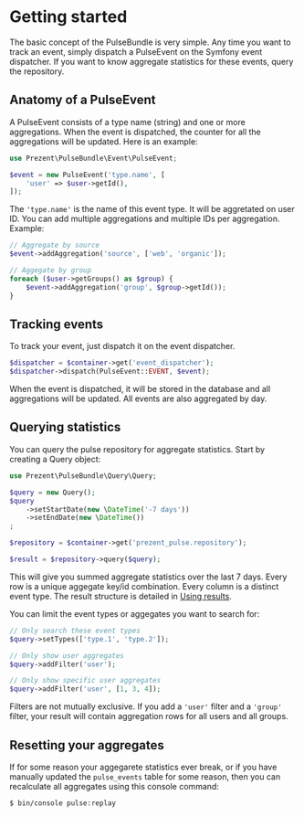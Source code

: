 Getting started
===============

The basic concept of the PulseBundle is very simple. Any time you want to track an event, simply
dispatch a PulseEvent on the Symfony event dispatcher. If you want to know aggregate statistics for
these events, query the repository.


Anatomy of a PulseEvent
-----------------------

A PulseEvent consists of a type name (string) and one or more aggregations. When the event is dispatched,
the counter for all the aggregations will be updated. Here is an example:

```php
use Prezent\PulseBundle\Event\PulseEvent;

$event = new PulseEvent('type.name', [
    'user' => $user->getId(),
]);
```

The `'type.name'` is the name of this event type. It will be aggretated on user ID. You can add multiple
aggregations and multiple IDs per aggregation. Example:

```php
// Aggregate by source
$event->addAggregation('source', ['web', 'organic']);

// Aggegate by group
foreach ($user->getGroups() as $group) {
    $event->addAggregation('group', $group->getId());
}
```


Tracking events
---------------

To track your event, just dispatch it on the event dispatcher.

```php
$dispatcher = $container->get('event_dispatcher');
$dispatcher->dispatch(PulseEvent::EVENT, $event);
```

When the event is dispatched, it will be stored in the database and all aggregations will be updated.
All events are also aggregated by day.


Querying statistics
-------------------

You can query the pulse repository for aggregate statistics. Start by creating a Query object:

```php
use Prezent\PulseBundle\Query\Query;

$query = new Query();
$query
    ->setStartDate(new \DateTime('-7 days'))
    ->setEndDate(new \DateTime())
;

$repository = $container->get('prezent_pulse.repository');

$result = $repository->query($query);
```

This will give you summed aggregate statistics over the last 7 days. Every row is a unique
aggegate key/id combination. Every column is a distinct event type. The result structure is
detailed in [Using results](using-results.md).

You can limit the event types or aggegates you want to search for:

```php
// Only search these event types
$query->setTypes(['type.1', 'type.2']);

// Only show user aggregates
$query->addFilter('user');

// Only show specific user aggregates
$query->addFilter('user', [1, 3, 4]);
```

Filters are not mutually exclusive. If you add a `'user'` filter and a `'group'` filter,
your result will contain aggregation rows for all users and all groups.


Resetting your aggregates
-------------------------

If for some reason your aggegarete statistics ever break, or if you have manually updated the `pulse_events`
table for some reason, then you can recalculate all aggregates using this console command:

`$ bin/console pulse:replay`
